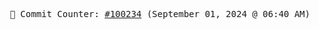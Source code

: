 <p align="center">
    <samp>
        📮 Commit Counter: <a href="https://github.com/Javascript-void0/Javascript-void0/commits/main">#100234</a> (September 01, 2024 @ 06:40 AM)
    </samp>
</p>